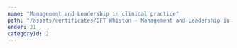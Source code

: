 ```yaml
---
name: "Management and Leadership in clinical practice"
path: "/assets/certificates/DFT Whiston - Management and Leadership in clinical practice.pdf"
order: 21
categoryId: 2
---
```

